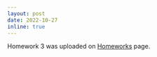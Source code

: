 ```yaml
---
layout: post
date: 2022-10-27
inline: true
---
```


Homework 3 was uploaded on [Homeworks](/hw/) page.
